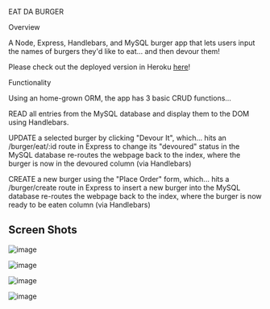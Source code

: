 EAT DA BURGER 

Overview

A Node, Express, Handlebars, and MySQL burger app that lets users input the names of burgers they'd like to eat... and then devour them! 

Please check out the deployed version in Heroku [here](https://burgersmmm.herokuapp.com/index)!


Functionality

Using an home-grown ORM, the app has 3 basic CRUD functions...

READ all entries from the MySQL database and display them to the DOM using Handlebars.

UPDATE a selected burger by clicking "Devour It", which...
hits an /burger/eat/:id route in Express to change its "devoured" status in the MySQL database
re-routes the webpage back to the index, where the burger is now in the devoured column (via Handlebars)

CREATE a new burger using the "Place Order" form, which...
hits a /burger/create route in Express to insert a new burger into the MySQL database
re-routes the webpage back to the index, where the burger is now ready to be eaten column (via Handlebars)

## Screen Shots
![image](https://user-images.githubusercontent.com/26799439/35938669-d0102966-0c17-11e8-922c-e209dd962672.png)

![image](https://user-images.githubusercontent.com/26799439/35938721-052fe618-0c18-11e8-86c2-393f2c98d181.png)

![image](https://user-images.githubusercontent.com/26799439/35938776-3af5e6f8-0c18-11e8-9204-500401144a64.png)

![image](https://user-images.githubusercontent.com/26799439/35938840-682123ea-0c18-11e8-97b8-84738fdeef11.png)

